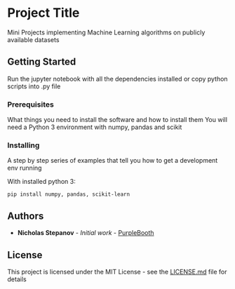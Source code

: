 # Project Title

Mini Projects implementing Machine Learning algorithms on publicly available datasets

## Getting Started

Run the jupyter notebook with all the dependencies installed or copy python scripts into .py file

### Prerequisites

What things you need to install the software and how to install them
You will need a Python 3 environment with numpy, pandas and scikit

### Installing

A step by step series of examples that tell you how to get a development env running

With installed python 3:
```
pip install numpy, pandas, scikit-learn
```

## Authors

* **Nicholas Stepanov** - *Initial work* - [PurpleBooth](https://github.com/renowator)


## License

This project is licensed under the MIT License - see the [LICENSE.md](LICENSE.md) file for details


